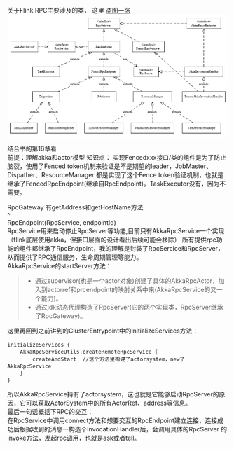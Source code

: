 关于Flink RPC主要涉及的类，
这里 [盗图一张](https://www.cnblogs.com/leesf456/p/11120045.html)  
![RPC 类图](../../img/flinkrpc.png)

结合书的第16章看   
前提：理解akka和actor模型
知识点：
实现Fencedxxx接口/类的组件是为了防止脑裂，使用了Fenced token机制来验证是不是期望的leader，JobMaster、Dispather、ResourceManager
都是实现了这个Fence token验证机制，也就是继承了FencedRpcEndpoint(继承自RpcEndpoint)。TaskExecutor没有，因为不需要。   

RpcGateway   有getAddress和getHostName方法   
^    
RpcEndpoint(RpcService, endpointId)       
RpcService用来启动停止RpcServer等功能,目前只有AkkaRpcService一个实现（flink底层使用akka，但接口层面的设计看出后续可能会移除）
所有提供rpc功能的组件都继承了RpcEndpoint，我的理解是封装了RpcSercice和RpcServer，从而提供了RPC通信服务，生命周期管理等能力。  
AkkaRpcService的startServer方法：
>* 通过supervisor(也是一个actor对象)创建了具体的AkkaRpcActor，加入到actorref和prcendpoint的映射关系中来(AkkaRpcService的又一个能力)。
>* 通过jdk动态代理构造了RpcServer(它的两个实现类，RpcServer继承了RpcGateway)。   

这里再回到之前讲到的ClusterEntrypoint中的initializeServices方法：
```text
initializeServices {
    AkkaRpcServiceUtils.createRemoteRpcService {
        createAndStart  //这个方法里构建了actorsystem，new了AkkaRpcService
    }
}
```
所以AkkaRpcService持有了actorsystem，这也就是它能够启动RpcServer的原因，它可以获取ActorSystem中的所有ActorRef、address等信息。   
最后一句话概括下RPC的交互：  
在RpcService中调用connect方法和想要交互的RpcEndpoint建立连接，连接成功后根据收到的消息一构造个InvocationHandler后，会调用具体的RpcServer
的invoke方法，发起rpc调用，也就是ask或者tell。  

